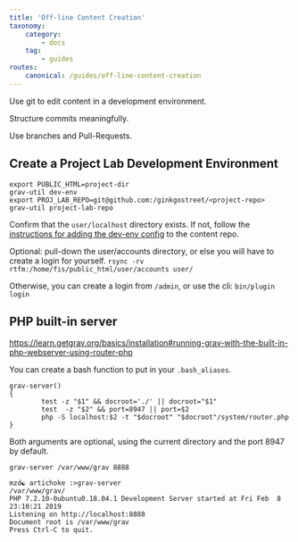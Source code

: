 ```yaml
---
title: 'Off-line Content Creation'
taxonomy:
    category:
        - docs
    tag:
        - guides
routes:
    canonical: /guides/off-line-content-creation
---
```


Use git to edit content in a development environment.

Structure commits meaningfully.

Use branches and Pull-Requests.

## Create a Project Lab Development Environment

```shell
export PUBLIC_HTML=project-dir 
grav-util dev-env
export PROJ_LAB_REPO=git@github.com:/ginkgostreet/<project-repo>
grav-util project-lab-repo
```

Confirm that the `user/localhost` directory exists. If not, follow the [instructions for adding the dev-env config](/project%20setup) to the content repo.

Optional: pull-down the user/accounts directory, or else you will have to create a login for yourself.
`rsync -rv rtfm:/home/fis/public_html/user/accounts user/`

Otherwise, you can create a login from `/admin`, or use the cli:
`bin/plugin login`

## PHP built-in server

https://learn.getgrav.org/basics/installation#running-grav-with-the-built-in-php-webserver-using-router-php

You can create a bash function to put in your `.bash_aliases`.

```shell
grav-server()
{
        test -z "$1" && docroot='./' || docroot="$1"
        test  -z "$2" && port=8947 || port=$2
        php -S localhost:$2 -t "$docroot" "$docroot"/system/router.php
}
```

Both arguments are optional, using the current directory and the port 8947 by default.

`grav-server /var/www/grav 8888`

```shell
mzd☯ artichoke :>grav-server 
/var/www/grav/
PHP 7.2.10-0ubuntu0.18.04.1 Development Server started at Fri Feb  8 23:10:21 2019
Listening on http://localhost:8888
Document root is /var/www/grav
Press Ctrl-C to quit.

```

